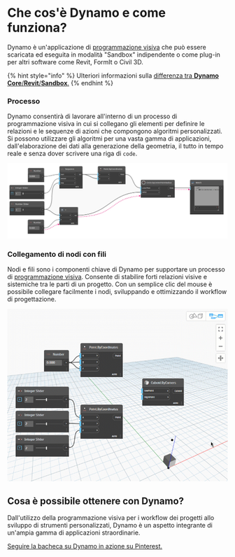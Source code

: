 # Che cos'è Dynamo e come funziona?

Dynamo è un'applicazione di [programmazione visiva](https://primer2.dynamobim.org/v/it/a_appendix/a-1_visual-programming-and-dynamo) che può essere scaricata ed eseguita in modalità "Sandbox" indipendente o come plug-in per altri software come Revit, FormIt o Civil 3D.

{% hint style="info" %} 
Ulteriori informazioni sulla [differenza tra **Dynamo Core**/**Revit**/**Sandbox**.](https://dynamobim.org/a-new-way-to-get-dynamo-sandbox/) 
{% endhint %}

### Processo

Dynamo consentirà di lavorare all'interno di un processo di programmazione visiva in cui si collegano gli elementi per definire le relazioni e le sequenze di azioni che compongono algoritmi personalizzati. Si possono utilizzare gli algoritmi per una vasta gamma di applicazioni, dall'elaborazione dei dati alla generazione della geometria, il tutto in tempo reale e senza dover scrivere una riga di `code`.

![](images/1-1/nodesandwires-flowofdata.jpg)

### Collegamento di nodi con fili

Nodi e fili sono i componenti chiave di Dynamo per supportare un processo di [programmazione visiva](../a\_appendix/a-1\_visual-programming-and-dynamo.md). Consente di stabilire forti relazioni visive e sistemiche tra le parti di un progetto. Con un semplice clic del mouse è possibile collegare facilmente i nodi, sviluppando e ottimizzando il workflow di progettazione.

![](images/1-1/whatisdynamo-connectingnodeswithwires.gif)

## Cosa è possibile ottenere con Dynamo?

Dall'utilizzo della programmazione visiva per i workflow dei progetti allo sviluppo di strumenti personalizzati, Dynamo è un aspetto integrante di un'ampia gamma di applicazioni straordinarie.

[Seguire la bacheca su Dynamo in azione su Pinterest.](http://www.pinterest.com/modelabnyc/dynamo-in-action/)
